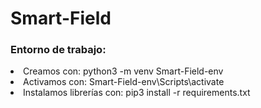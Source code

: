 # Smart-Field

<h3>Entorno de trabajo:</h3>
<li>Creamos con: python3 -m venv Smart-Field-env</li>
<li>Activamos con: Smart-Field-env\Scripts\activate</li>
<li>Instalamos librerías con: pip3 install -r requirements.txt</li>